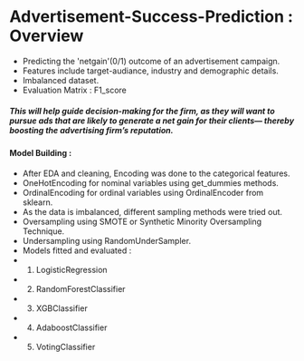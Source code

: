 # Advertisement-Success-Prediction : Overview
* Predicting the 'netgain'(0/1) outcome of an advertisement campaign.
* Features include target-audiance, industry and demographic  details.
* Imbalanced dataset.
* Evaluation Matrix : F1_score 


##### This will help guide decision-making for the firm, as they will want to pursue ads that are likely to generate a net gain for their clients— thereby boosting the advertising firm’s reputation.
#### Model Building :
* After EDA and cleaning, Encoding was done to the categorical features.
* OneHotEncoding for nominal variables using get_dummies methods.
* OrdinalEncoding for ordinal variables using OrdinalEncoder from sklearn.
* As the data is imbalanced, different sampling methods were tried out.
* Oversampling using SMOTE or Synthetic Minority Oversampling Technique.
* Undersampling using RandomUnderSampler.
*  Models fitted and evaluated :
*  1. LogisticRegression
*  2. RandomForestClassifier
*  3. XGBClassifier
*  4. AdaboostClassifier
*  5. VotingClassifier

